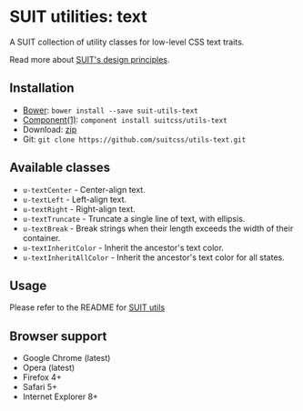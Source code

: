 # SUIT utilities: text

A SUIT collection of utility classes for low-level CSS text traits.

Read more about [SUIT's design principles](https://github.com/suitcss/suit/).

## Installation

* [Bower](http://bower.io/): `bower install --save suit-utils-text`
* [Component(1)](http://component.io/): `component install suitcss/utils-text`
* Download: [zip](https://github.com/suitcss/utils-text/zipball/master)
* Git: `git clone https://github.com/suitcss/utils-text.git`

## Available classes

* `u-textCenter` - Center-align text.
* `u-textLeft` - Left-align text.
* `u-textRight` - Right-align text.
* `u-textTruncate` - Truncate a single line of text, with ellipsis.
* `u-textBreak` - Break strings when their length exceeds the width of their container.
* `u-textInheritColor` - Inherit the ancestor's text color.
* `u-textInheritAllColor` - Inherit the ancestor's text color for all states.

## Usage

Please refer to the README for [SUIT utils](https://github.com/suitcss/utils/)

## Browser support

* Google Chrome (latest)
* Opera (latest)
* Firefox 4+
* Safari 5+
* Internet Explorer 8+
